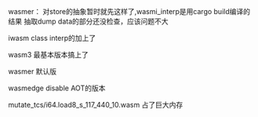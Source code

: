 wasmer：
对store的抽象暂时就先这样了,wasmi_interp是用cargo build编译的结果
抽取dump data的部分还没检查，应该问题不大

iwasm
class interp的加上了

wasm3
最基本版本搞上了

wasmer 
默认版

wasmedge
disable AOT的版本



mutate_tcs/i64.load8_s_117_440_10.wasm 占了巨大内存